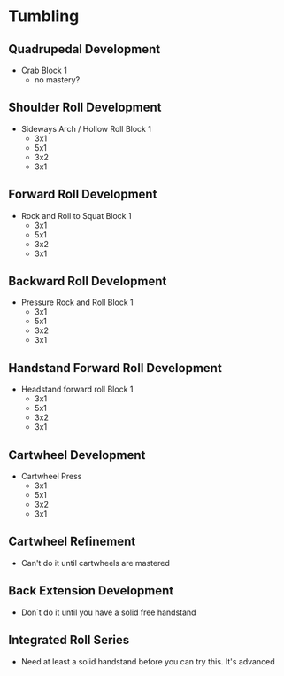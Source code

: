     
Tumbling 
===
Quadrupedal Development
---
- Crab Block 1
  - no mastery? 

Shoulder Roll Development
---
- Sideways Arch / Hollow Roll  Block 1
  - 3x1
  - 5x1
  - 3x2
  - 3x1

Forward Roll Development 
---
- Rock and Roll to Squat Block 1
  - 3x1
  - 5x1
  - 3x2
  - 3x1

Backward Roll Development
---
- Pressure Rock and Roll Block 1
  - 3x1
  - 5x1
  - 3x2
  - 3x1

Handstand Forward Roll Development
---
- Headstand forward roll Block 1
  - 3x1
  - 5x1
  - 3x2
  - 3x1

Cartwheel Development
---
- Cartwheel Press
  - 3x1
  - 5x1
  - 3x2
  - 3x1

Cartwheel Refinement
---
- Can't do it until cartwheels are mastered

Back Extension Development
---
- Don`t do it until you have a solid free handstand

Integrated Roll Series
---
- Need at least a solid handstand before you can try this.  It's advanced


